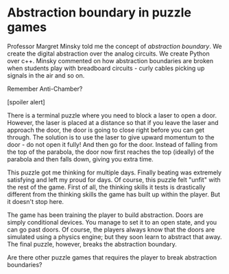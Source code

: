 # Abstraction boundary in puzzle games
Professor Margret Minsky told me the concept of *abstraction boundary*. We create the digital abstraction over the analog circuits. We create Python over c++. Minsky commented on how abstraction boundaries are broken when students play with breadboard circuits - curly cables picking up signals in the air and so on.  

Remember Anti-Chamber? 

[spoiler alert]

There is a terminal puzzle where you need to block a laser to open a door. However, the laser is placed at a distance so that if you leave the laser and approach the door, the door is going to close right before you can get through. The solution is to use the laser to give upward momentum to the door - do not open it fully! And then go for the door. Instead of falling from the top of the parabola, the door now first reaches the top (ideally) of the parabola and then falls down, giving you extra time. 

This puzzle got me thinking for multiple days. Finally beating was extremely satisfying and left my proud for days. Of course, this puzzle felt "unfit" with the rest of the game. First of all, the thinking skills it tests is drastically different from the thinking skills the game has built up within the player. But it doesn't stop here. 

The game has been training the player to build abstraction. Doors are simply conditional devices. You manage to set it to an open state, and you can go past doors. Of course, the players always know that the doors are simulated using a physics engine; but they soon learn to abstract that away. The final puzzle, however, breaks the abstraction boundary. 

Are there other puzzle games that requires the player to break abstraction boundaries? 
